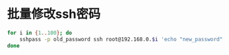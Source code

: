 # 批量修改ssh密码
```bash
for i in {1..100}; do
    sshpass -p old_password ssh root@192.168.0.$i 'echo "new_password" | passwd --stdin root'
done
```
